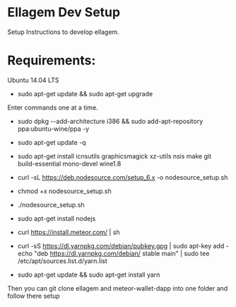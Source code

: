 # Ellagem Dev Setup
Setup Instructions to develop ellagem.

# Requirements:
Ubuntu 14.04 LTS

- sudo apt-get update && sudo apt-get upgrade

Enter commands one at a time.

- sudo dpkg --add-architecture i386 && sudo add-apt-repository ppa:ubuntu-wine/ppa -y
- sudo apt-get update -q

- sudo apt-get install icnsutils graphicsmagick xz-utils nsis make git build-essential mono-devel wine1.8

- curl -sL https://deb.nodesource.com/setup_6.x -o nodesource_setup.sh
- chmod +x nodesource_setup.sh
- ./nodesource_setup.sh
- sudo apt-get install nodejs

- curl https://install.meteor.com/ | sh

- curl -sS https://dl.yarnpkg.com/debian/pubkey.gpg | sudo apt-key add -
echo "deb https://dl.yarnpkg.com/debian/ stable main" | sudo tee /etc/apt/sources.list.d/yarn.list
- sudo apt-get update && sudo apt-get install yarn

Then you can git clone ellagem and meteor-wallet-dapp into one folder and follow there setup 


